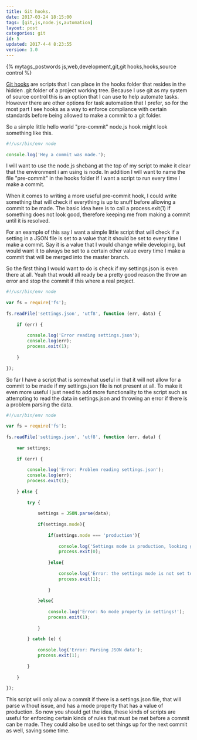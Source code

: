 ```yaml
---
title: Git hooks.
date: 2017-03-24 18:15:00
tags: [git,js,node.js,automation]
layout: post
categories: git
id: 5
updated: 2017-4-4 8:23:55
version: 1.0
---
```


{% mytags_postwords js,web,development,git,git&#32;hooks,hooks,source&#32;control %}

[Git hooks](https://git-scm.com/book/en/v2/Customizing-Git-Git-Hooks) are scripts that I can place in the hooks folder that resides in the hidden .git folder of a project working tree. Because I use git as my system of source control this is an option that I can use to help automate tasks. However there are other options for task automation that I prefer, so for the most part I see hooks as a way to enforce compliance with certain standards before being allowed to make a commit to a git folder.

<!-- more -->

So a simple little hello world "pre-commit" node.js hook might look something like this.

```js
#!/usr/bin/env node
 
console.log('Hey a commit was made.');
```

I will want to use the node.js shebang at the top of my script to make it clear that the environment i am using is node. In addition I will want to name the file "pre-commit" in the hooks folder if I want a script to run every time I make a commit.

When it comes to writing a more useful pre-commit hook, I could write something that will check if everything is up to snuff before allowing a commit to be made. The basic idea here is to call a process.exit(1) if something does not look good, therefore keeping me from making a commit until it is resolved.

For an example of this say I want a simple little script that will check if a setting in a JSON file is set to a value that it should be set to every time I make a commit. Say it is a value that I would change while developing, but would want it to always be set to a certain other value every time I make a commit that will be merged into the master branch.

So the first thing I would want to do is check if my settings.json is even there at all. Yeah that would all ready be a pretty good reason the throw an error and stop the commit if this where a real project.

```js
#!/usr/bin/env node
 
var fs = require('fs');
 
fs.readFile('settings.json', 'utf8', function (err, data) {
 
    if (err) {
 
        console.log('Error reading settings.json');
        console.log(err);
        process.exit(1);
 
    }
 
});
```

So far I have a script that is somewhat useful in that it will not allow for a commit to be made if my settings.json file is not present at all. To make it even more useful I just need to add more functionality to the script such as attempting to read the data in settings.json and throwing an error if there is a problem parsing the data.

```js
#!/usr/bin/env node
 
var fs = require('fs');
 
fs.readFile('settings.json', 'utf8', function (err, data) {
 
    var settings;
 
    if (err) {
 
        console.log('Error: Problem reading settings.json');
        console.log(err);
        process.exit(1);
 
    } else {
 
        try {
 
            settings = JSON.parse(data);
 			
			if(settings.mode){
 				
				if(settings.mode === 'production'){
 					
					console.log('Settings mode is production, looking good.');
					process.exit(0);
 
				}else{
					
					console.log('Error: the settings mode is not set to production.');
					process.exit(1);
 
				}				
 				
			}else{
 				
				console.log('Error: No mode property in settings!');
				process.exit(1);
 				
			}
 
        } catch (e) {
 
            console.log('Error: Parsing JSON data');
            process.exit(1);
 
        }
 
    }
 
});
```

This script will only allow a commit if there is a settings.json file, that will parse without issue, and has a mode property that has a value of production. So now you should get the idea, these kinds of scripts are useful for enforcing certain kinds of rules that must be met before a commit can be made. They could also be used to set things up for the next commit as well, saving some time. 
